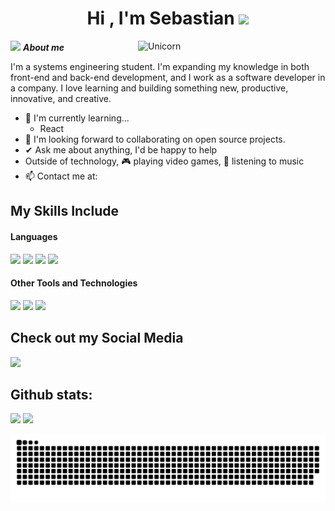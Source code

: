 <h1 align="center"><b>Hi , I'm Sebastian </b><img src="https://media.giphy.com/media/hvRJCLFzcasrR4ia7z/giphy.gif" width="35"></h1>
<!--  -->
<img align="right" width=300px alt="Unicorn" src="https://media1.giphy.com/media/v1.Y2lkPTc5MGI3NjExb2lzMGlmMW91ZzQxNzg3dnVqeDU2b2h5cDF4Y21zNDIzYnE5N3o1YSZlcD12MV9pbnRlcm5hbF9naWZfYnlfaWQmY3Q9Zw/ua7vVw9awZKWwLSYpW/giphy.webp" />

<img src="https://media.giphy.com/media/ObNTw8Uzwy6KQ/giphy.gif" width="30px">&nbsp;***About me***

I'm a systems engineering student. I'm expanding my knowledge in both front-end and back-end development, and I work as a software developer in a company. I love learning and building something new, productive, innovative, and creative.
- 🌱 I'm currently learning...
  - React
- 👯 I'm looking forward to collaborating on open source projects.
- ✔ Ask me about anything, I'd be happy to help<br>
- Outside of technology, 🎮 playing video games, 🎵 listening to music
- 📫 Contact me at: <a href=""></a>
## My Skills Include

<h4> Languages </h4>
<span> 
  <img src="https://img.shields.io/badge/HTML5-E34F26?style=for-the-badge&logo=html5&logoColor=white">
  <img src="https://img.shields.io/badge/CSS3-1572B6?style=for-the-badge&logo=css3&logoColor=white">
  <img src="https://img.shields.io/badge/JavaScript-F7DF1E?style=for-the-badge&logo=javascript&logoColor=black">
  <img src="https://img.shields.io/badge/php-%23777BB4.svg?style=for-the-badge&logo=php&logoColor=white">

</span>


<h4> Other Tools and Technologies </h4>
<span>
  <img src="https://img.shields.io/badge/Git-F05032?style=for-the-badge&logo=git&logoColor=white">
  <img src="https://img.shields.io/badge/MySQL-00000F?style=for-the-badge&logo=mysql&logoColor=white">
  <img src="https://img.shields.io/badge/laravel-%23FF2D20.svg?style=for-the-badge&logo=laravel&logoColor=white">




</span>

## Check out my Social Media

<a href= "https://www.instagram.com/Sebas.1943/?hl=es">
    <img src="https://img.shields.io/badge/Instagram-%23E4405F.svg?style=for-the-badge&logo=Instagram&logoColor=white">
</a>


<h2>Github stats:</h2> 

[![](https://github-readme-stats.vercel.app/api?username=Sebas1943&show_icons=true&theme=tokyonight&hide_border=true&locale=en)](https://github.com/Sebas1943)
[![](https://github-readme-streak-stats.herokuapp.com/?user=Sebas1943&theme=material-palenight)](https://github.com/Sebas1943)
</div>

<p align="center">
  <img  src="https://raw.githubusercontent.com/Elanza-48/Elanza-48/main/resources/img/github-contribution-grid-snake.svg"
    alt="example" />
</p>

